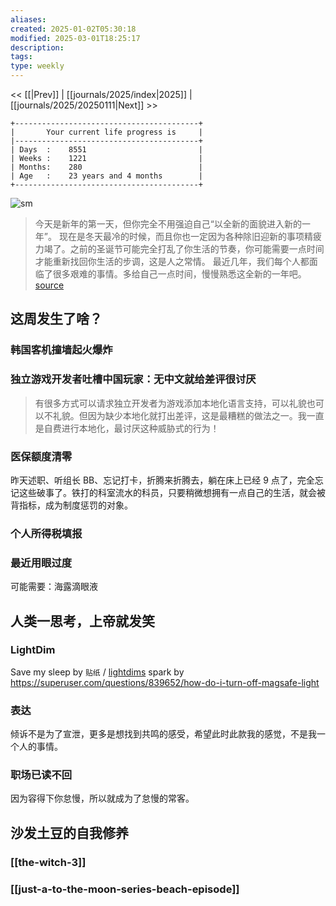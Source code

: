 ```yaml
---
aliases: 
created: 2025-01-02T05:30:18
modified: 2025-03-01T18:25:17
description: 
tags: 
type: weekly
---
```


<< [[|Prev]] | [[journals/2025/index|2025]] | [[journals/2025/20250111|Next]] >>

```shell
+-----------------------------------------+
|       Your current life progress is     |
|-----------------------------------------+
| Days  :    8551                         |
| Weeks :    1221                         |
| Months:    280                          |
| Age   :    23 years and 4 months        |
+-----------------------------------------+
```

![sm](https://img.owspace.com/Public/uploads/Download/2024/1231.jpg)

> 今天是新年的第一天，但你完全不用强迫自己“以全新的面貌进入新的一年”。
> 现在是冬天最冷的时候，而且你也一定因为各种除旧迎新的事项精疲力竭了。之前的圣诞节可能完全打乱了你生活的节奏，你可能需要一点时间才能重新找回你生活的步调，这是人之常情。
> 最近几年，我们每个人都面临了很多艰难的事情。多给自己一点时间，慢慢熟悉这全新的一年吧。
> [source](https://twitter.com/imbethmccoll/status/1741828137728491831)

## 这周发生了啥？

### 韩国客机撞墙起火爆炸

### 独立游戏开发者吐槽中国玩家：无中文就给差评很讨厌

> 有很多方式可以请求独立开发者为游戏添加本地化语言支持，可以礼貌也可以不礼貌。但因为缺少本地化就打出差评，这是最糟糕的做法之一。我一直是自费进行本地化，最讨厌这种威胁式的行为！

### 医保额度清零

昨天述职、听组长 BB、忘记打卡，折腾来折腾去，躺在床上已经 9 点了，完全忘记这些破事了。铁打的科室流水的科员，只要稍微想拥有一点自己的生活，就会被背指标，成为制度惩罚的对象。

### 个人所得税填报

### 最近用眼过度

可能需要：海露滴眼液

## 人类一思考，上帝就发笑

### LightDim

Save my sleep by `贴纸` / [lightdims](https://lightdims.com/index.php) spark by https://superuser.com/questions/839652/how-do-i-turn-off-magsafe-light

### 表达

倾诉不是为了宣泄，更多是想找到共鸣的感受，希望此时此款我的感觉，不是我一个人的事情。

### 职场已读不回

因为容得下你怠慢，所以就成为了怠慢的常客。

## 沙发土豆的自我修养

### [[the-witch-3]]

### [[just-a-to-the-moon-series-beach-episode]]
